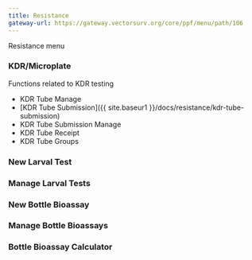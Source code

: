 ```yaml
---
title: Resistance
gateway-url: https://gateway.vectorsurv.org/core/ppf/menu/path/106
---
```


Resistance menu

### KDR/Microplate

Functions related to KDR testing

- KDR Tube Manage
- [KDR Tube Submission]({{ site.baseur1 }}/docs/resistance/kdr-tube-submission)
- KDR Tube Submission Manage
- KDR Tube Receipt
- KDR Tube Groups

### New Larval Test

### Manage Larval Tests

### New Bottle Bioassay

### Manage Bottle Bioassays

### Bottle Bioassay Calculator

